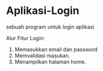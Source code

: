 # Aplikasi-Login
sebuah program untuk login aplikasi

Alur Fitur Login:
1. Memasukkan email dan password
2. Memvalidasi masukan.
3. Menampilkan halaman home.
